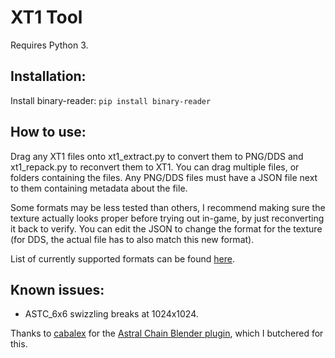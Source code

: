 # XT1 Tool
Requires Python 3.

## Installation: 
Install binary-reader: `pip install binary-reader`

## How to use:
Drag any XT1 files onto xt1_extract.py to convert them to PNG/DDS and xt1_repack.py to reconvert them to XT1. You can drag multiple files, or folders containing the files.
Any PNG/DDS files must have a JSON file next to them containing metadata about the file.

Some formats may be less tested than others, I recommend making sure the texture actually looks proper before trying out in-game, by just reconverting it back to verify.
You can edit the JSON to change the format for the texture (for DDS, the actual file has to also match this new format).

List of currently supported formats can be found [here](lib/xt1_lib.py#L10).

## Known issues:

* ASTC_6x6 swizzling breaks at 1024x1024. 


Thanks to [cabalex](https://github.com/cabalex) for the [Astral Chain Blender plugin](https://github.com/cabalex/AstralChain2Blender), which I butchered for this.

